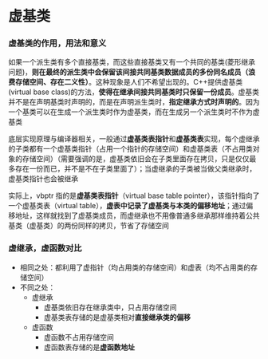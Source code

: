 # 虚基类

### 虚基类的作用，用法和意义

如果一个派生类有多个直接基类，而这些直接基类又有一个共同的基类(菱形继承问题)，**则在最终的派生类中会保留该间接共同基类数据成员的多份同名成员（浪费存储空间、存在二义性）**。这种现象是人们不希望出现的。C++提供虚基类(virtual base class)的方法，**使得在继承间接共同基类时只保留一份成员**。虚基类并不是在声明基类时声明的，而是在声明派生类时，**指定继承方式时声明的**。因为一个基类可以在生成一个派生类时作为虚基类，而在生成另一个派生类时不作为虚基类

底层实现原理与编译器相关，一般通过**虚基类表指针**和**虚基类表**实现，每个虚继承的子类都有一个虚基类指针（占用一个指针的存储空间）和虚基类表（不占用类对象的存储空间）（需要强调的是，虚基类依旧会在子类里面存在拷贝，只是仅仅最多存在一份而已，并不是不在子类里面了）；当虚继承的子类被当做父类继承时，虚基类指针也会被继承

实际上，vbptr 指的是**虚基类表指针**（virtual base table pointer），该指针指向了一个虚基类表（virtual table），**虚表中记录了虚基类与本类的偏移地址**；通过偏移地址，这样就找到了虚基类成员，而虚继承也不用像普通多继承那样维持着公共基类（虚基类）的两份同样的拷贝，节省了存储空间  


### 虚继承，虚函数对比

- 相同之处：都利用了虚指针（均占用类的存储空间）和虚表（均不占用类的存储空间）
- 不同之处：
  - 虚继承
    - 虚基类依旧存在继承类中，只占用存储空间
    - 虚基类表存储的是虚基类相对**直接继承类的偏移**
  - 虚函数
    - 虚函数不占用存储空间
    - 虚函数表存储的是**虚函数地址**
